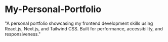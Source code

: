 # My-Personal-Portfolio
"A personal portfolio showcasing my frontend development skills using React.js, Next.js, and Tailwind CSS. Built for performance, accessibility, and responsiveness."

